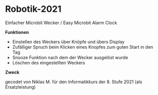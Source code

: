 # Robotik-2021

Einfacher Microbit Wecker / Easy Microbit Alarm Clock

**Funktionen**

+ Einstellen des Weckers über Knöpfe und übers Display<br/>
+ Zufälliger Spruch beim Klicken eines Knopfes zum guten Start in den Tag<br/>
+ Snooze Funktion nach dem der Wecker ausgelöst wurde<br/>
+ Löschen des eingestellten Weckers<br/>

**Zweck**<br/>

gecodet von Niklas M. für den Informatikkurs der 8. Stufe 2021 (als Ersatzleistung)<br/>
